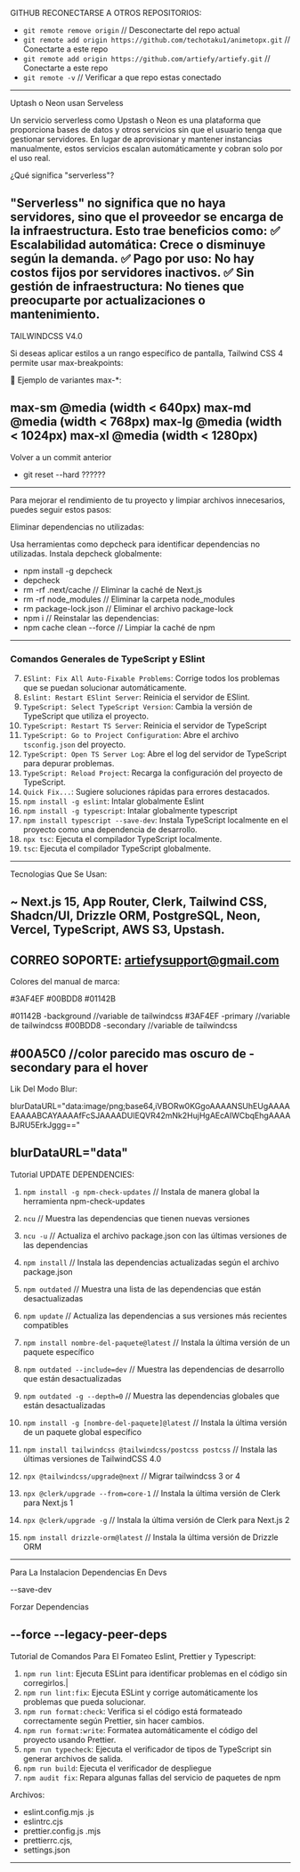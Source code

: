 GITHUB RECONECTARSE A OTROS REPOSITORIOS:

- `git remote remove origin` // Desconectarte del repo actual
- `git remote add origin https://github.com/techotaku1/animetopx.git` // Conectarte a este repo
- `git remote add origin https://github.com/artiefy/artiefy.git` // Conectarte a este repo
- `git remote -v` // Verificar a que repo estas conectado
----------------------------------------------------------------------
Uptash o Neon usan Serveless

Un servicio serverless como Upstash o Neon es una plataforma que proporciona bases de datos y otros servicios sin que el usuario tenga que gestionar servidores. En lugar de aprovisionar y mantener instancias manualmente, estos servicios escalan automáticamente y cobran solo por el uso real.

¿Qué significa "serverless"?

"Serverless" no significa que no haya servidores, sino que el proveedor se encarga de la infraestructura. Esto trae beneficios como:
✅ Escalabilidad automática: Crece o disminuye según la demanda.
✅ Pago por uso: No hay costos fijos por servidores inactivos.
✅ Sin gestión de infraestructura: No tienes que preocuparte por actualizaciones o mantenimiento.
---------------------------------------------------------------------
TAILWINDCSS V4.0

Si deseas aplicar estilos a un rango específico de pantalla, Tailwind CSS 4 permite usar max-breakpoints:

<!-- Aplicar flex solo entre md y xl -->
<div class="md:max-xl:flex">
  <!-- Contenido -->
</div>

📌 Ejemplo de variantes max-*:

max-sm	@media (width < 640px)
max-md	@media (width < 768px)
max-lg	@media (width < 1024px)
max-xl	@media (width < 1280px)
-------------------------------------------------------------------
Volver a un commit anterior
- git reset --hard ??????
-------------------------------------------------------------------
Para mejorar el rendimiento de tu proyecto y limpiar archivos innecesarios, puedes seguir estos pasos:

Eliminar dependencias no utilizadas:

Usa herramientas como depcheck para identificar dependencias no utilizadas.
Instala depcheck globalmente:

- npm install -g depcheck
- depcheck
- rm -rf .next/cache // Eliminar la caché de Next.js
- rm -rf node_modules // Eliminar la carpeta node_modules
- rm package-lock.json // Eliminar el archivo package-lock
- npm i // Reinstalar las dependencias:
- npm cache clean --force // Limpiar la caché de npm
-------------------------------------------------------------------
### **Comandos Generales de TypeScript y ESlint**

7. `ESlint: Fix All Auto-Fixable Problems`: Corrige todos los problemas que se puedan solucionar automáticamente.
0. `Eslint: Restart ESlint Server`: Reinicia el servidor de ESlint.
1. `TypeScript: Select TypeScript Version`: Cambia la versión de TypeScript que utiliza el proyecto.
2. `TypeScript: Restart TS Server`: Reinicia el servidor de TypeScript
3. `TypeScript: Go to Project Configuration`: Abre el archivo `tsconfig.json` del proyecto.
4. `TypeScript: Open TS Server Log`: Abre el log del servidor de TypeScript para depurar problemas.
5. `TypeScript: Reload Project`: Recarga la configuración del proyecto de TypeScript.
15. `Quick Fix...`: Sugiere soluciones rápidas para errores destacados.
16. `npm install -g eslint`: Intalar globalmente Eslint
17. `npm install -g typescript`: Intalar globalmente typescript
18. `npm install typescript --save-dev`: Instala TypeScript localmente en el proyecto como una dependencia de desarrollo.
19. `npx tsc`: Ejecuta el compilador TypeScript localmente.
20. `tsc`: Ejecuta el compilador TypeScript globalmente.
-------------------------------------------------------------------
Tecnologias Que Se Usan:

~ Next.js 15, App Router, Clerk, Tailwind CSS, Shadcn/UI, Drizzle ORM,
PostgreSQL, Neon, Vercel, TypeScript, AWS S3, Upstash.
-------------------------------------------------------------------
CORREO SOPORTE:
artiefysupport@gmail.com
-------------------------------------------------------------------
Colores del manual de marca:

#3AF4EF #00BDD8 #01142B

#01142B -background //variable de tailwindcss
#3AF4EF -primary //variable de tailwindcss
#00BDD8 -secondary //variable de tailwindcss

#00A5C0 //color parecido mas oscuro de -secondary para el hover
-------------------------------------------------------------------
Lik Del Modo Blur:

blurDataURL="data:image/png;base64,iVBORw0KGgoAAAANSUhEUgAAAAEAAAABCAYAAAAfFcSJAAAADUlEQVR42mNk2HujHgAEcAIWCbqEhgAAAABJRU5ErkJggg=="

blurDataURL="data"
-------------------------------------------------------------------
Tutorial UPDATE DEPENDENCIES:

1. `npm install -g npm-check-updates`  // Instala de manera global la herramienta npm-check-updates
2. `ncu`  // Muestra las dependencias que tienen nuevas versiones
3. `ncu -u`  // Actualiza el archivo package.json con las últimas versiones de las dependencias
4. `npm install`  // Instala las dependencias actualizadas según el archivo package.json

1. `npm outdated`  // Muestra una lista de las dependencias que están desactualizadas
2. `npm update`  // Actualiza las dependencias a sus versiones más recientes compatibles
3. `npm install nombre-del-paquete@latest`  // Instala la última versión de un paquete específico

1. `npm outdated --include=dev`  // Muestra las dependencias de desarrollo que están desactualizadas
2. `npm outdated -g --depth=0`  // Muestra las dependencias globales que están desactualizadas
3. `npm install -g [nombre-del-paquete]@latest`  // Instala la última versión de un paquete global específico

1. `npm install tailwindcss @tailwindcss/postcss postcss`  // Instala las últimas versiones de TailwindCSS 4.0
4. `npx @tailwindcss/upgrade@next` // Migrar tailwindcss 3 or 4
3. `npx @clerk/upgrade --from=core-1`  // Instala la última versión de Clerk para Next.js 1
4. `npx @clerk/upgrade -g`  // Instala la última versión de Clerk para Next.js 2
5. `npm install drizzle-orm@latest`  // Instala la última versión de Drizzle ORM

-------------------------------------------------------------------
Para La Instalacion Dependencias En Devs

--save-dev

Forzar Dependencias

--force
--legacy-peer-deps
-------------------------------------------------------------------
Tutorial de Comandos Para El Fomateo Eslint, Prettier y Typescript:

1. `npm run lint`: Ejecuta ESLint para identificar problemas en el código sin corregirlos.|
2. `npm run lint:fix`: Ejecuta ESLint y corrige automáticamente los problemas que pueda solucionar.
3. `npm run format:check`: Verifica si el código está formateado correctamente según Prettier, sin hacer cambios.
4. `npm run format:write`: Formatea automáticamente el código del proyecto usando Prettier.
5. `npm run typecheck`: Ejecuta el verificador de tipos de TypeScript sin generar archivos de salida.
6. `npm run build`: Ejecuta el verificador de despliegue
7. `npm audit fix`: Repara algunas fallas del servicio de paquetes de npm

Archivos:
- eslint.config.mjs .js
- eslintrc.cjs
- prettier.config.js .mjs
- prettierrc.cjs,
- settings.json
-------------------------------------------------------------------
